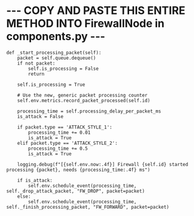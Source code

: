 # --- COPY AND PASTE THIS ENTIRE METHOD INTO FirewallNode in components.py ---

    def _start_processing_packet(self):
        packet = self.queue.dequeue()
        if not packet:
            self.is_processing = False
            return
            
        self.is_processing = True
        
        # Use the new, generic packet processing counter
        self.env.metrics.record_packet_processed(self.id)
        
        processing_time = self.processing_delay_per_packet_ms
        is_attack = False

        if packet.type == 'ATTACK_STYLE_1':
            processing_time += 0.01
            is_attack = True
        elif packet.type == 'ATTACK_STYLE_2':
            processing_time += 0.5
            is_attack = True
        
        logging.debug(f"[{self.env.now:.4f}] Firewall {self.id} started processing {packet}, needs {processing_time:.4f} ms")
        
        if is_attack:
            self.env.schedule_event(processing_time, self._drop_attack_packet, "FW_DROP", packet=packet)
        else:
            self.env.schedule_event(processing_time, self._finish_processing_packet, "FW_FORWARD", packet=packet)